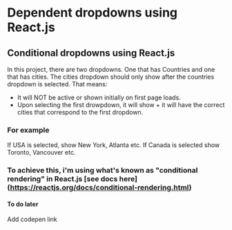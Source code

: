 # Dependent dropdowns using React.js
## Conditional dropdowns using React.js

In this project, there are two dropdowns. One that has Countries and one that has cities.
The cities dropdown should only show after the countries dropdown is selected. 
That means: 
- It will NOT be active or shown initially on first page loads.
- Upon selecting the first drowpdown, it will show + it will have the correct cities that correspond to the first dropdown.
### For example
If USA is selected, show New York, Atlanta etc.
If Canada is selected show Toronto, Vancouver etc.

### To achieve this, i'm using what's known as "conditional rendering" in React.js [see docs here] (https://reactjs.org/docs/conditional-rendering.html)

#### To do later
Add codepen link